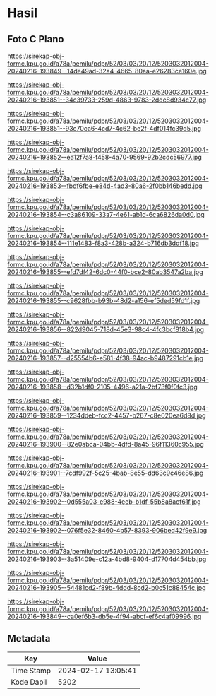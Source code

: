 # Hasil

## Foto C Plano

https://sirekap-obj-formc.kpu.go.id/a78a/pemilu/pdpr/52/03/03/20/12/5203032012004-20240216-193849--14de49ad-32a4-4665-80aa-e26283ce160e.jpg

https://sirekap-obj-formc.kpu.go.id/a78a/pemilu/pdpr/52/03/03/20/12/5203032012004-20240216-193851--34c39733-259d-4863-9783-2ddc8d934c77.jpg

https://sirekap-obj-formc.kpu.go.id/a78a/pemilu/pdpr/52/03/03/20/12/5203032012004-20240216-193851--93c70ca6-4cd7-4c62-be2f-4df014fc39d5.jpg

https://sirekap-obj-formc.kpu.go.id/a78a/pemilu/pdpr/52/03/03/20/12/5203032012004-20240216-193852--ea12f7a8-f458-4a70-9569-92b2cdc56977.jpg

https://sirekap-obj-formc.kpu.go.id/a78a/pemilu/pdpr/52/03/03/20/12/5203032012004-20240216-193853--fbdf6fbe-e84d-4ad3-80a6-2f0bb146bedd.jpg

https://sirekap-obj-formc.kpu.go.id/a78a/pemilu/pdpr/52/03/03/20/12/5203032012004-20240216-193854--c3a86109-33a7-4e61-ab1d-6ca6826da0d0.jpg

https://sirekap-obj-formc.kpu.go.id/a78a/pemilu/pdpr/52/03/03/20/12/5203032012004-20240216-193854--111e1483-f8a3-428b-a324-b716db3ddf18.jpg

https://sirekap-obj-formc.kpu.go.id/a78a/pemilu/pdpr/52/03/03/20/12/5203032012004-20240216-193855--efd7df42-6dc0-44f0-bce2-80ab3547a2ba.jpg

https://sirekap-obj-formc.kpu.go.id/a78a/pemilu/pdpr/52/03/03/20/12/5203032012004-20240216-193855--c9628fbb-b93b-48d2-a156-ef5ded59fd1f.jpg

https://sirekap-obj-formc.kpu.go.id/a78a/pemilu/pdpr/52/03/03/20/12/5203032012004-20240216-193856--822d9045-718d-45e3-98c4-4fc3bcf818b4.jpg

https://sirekap-obj-formc.kpu.go.id/a78a/pemilu/pdpr/52/03/03/20/12/5203032012004-20240216-193857--d25554b6-e581-4f38-94ac-b9487291cb1e.jpg

https://sirekap-obj-formc.kpu.go.id/a78a/pemilu/pdpr/52/03/03/20/12/5203032012004-20240216-193858--d32b1df0-2105-4496-a21a-2bf73f0f0fc3.jpg

https://sirekap-obj-formc.kpu.go.id/a78a/pemilu/pdpr/52/03/03/20/12/5203032012004-20240216-193859--1234ddeb-fcc2-4457-b267-c8e020ea6d8d.jpg

https://sirekap-obj-formc.kpu.go.id/a78a/pemilu/pdpr/52/03/03/20/12/5203032012004-20240216-193900--82e0abca-04bb-4dfd-8a45-96f11360c955.jpg

https://sirekap-obj-formc.kpu.go.id/a78a/pemilu/pdpr/52/03/03/20/12/5203032012004-20240216-193901--7cdf992f-5c25-4bab-8e55-dd63c9c46e86.jpg

https://sirekap-obj-formc.kpu.go.id/a78a/pemilu/pdpr/52/03/03/20/12/5203032012004-20240216-193902--0d555a03-e988-4eeb-b1df-55b8a8acf61f.jpg

https://sirekap-obj-formc.kpu.go.id/a78a/pemilu/pdpr/52/03/03/20/12/5203032012004-20240216-193902--076f5e32-8460-4b57-8393-906bed42f9e9.jpg

https://sirekap-obj-formc.kpu.go.id/a78a/pemilu/pdpr/52/03/03/20/12/5203032012004-20240216-193903--3a51409e-c12a-4bd8-9404-d17704d454bb.jpg

https://sirekap-obj-formc.kpu.go.id/a78a/pemilu/pdpr/52/03/03/20/12/5203032012004-20240216-193905--54481cd2-f89b-4ddd-8cd2-b0c51c88454c.jpg

https://sirekap-obj-formc.kpu.go.id/a78a/pemilu/pdpr/52/03/03/20/12/5203032012004-20240216-193849--ca0ef6b3-db5e-4f94-abcf-ef6c4af09996.jpg


## Metadata

| Key        | Value               |
| ---------- | ------------------- |
| Time Stamp | 2024-02-17 13:05:41 |
| Kode Dapil | 5202                |



